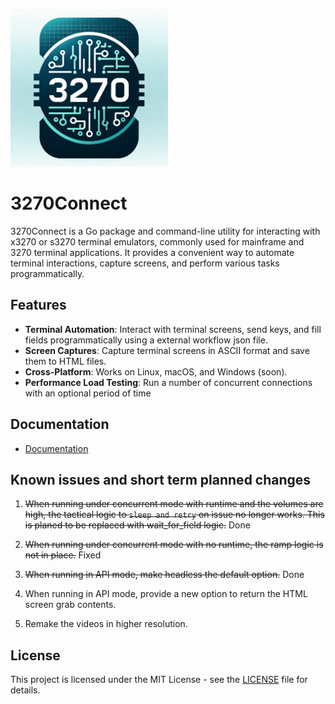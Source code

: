 <img
  src="docs/logo.png"
  alt="3270Connect logo"
  title="3270Connect logo"
  style="display: inline-block; margin: 0 auto; max-width: 50%">

# 3270Connect

3270Connect is a Go package and command-line utility for interacting with x3270 or s3270 terminal emulators, commonly used for mainframe and 3270 terminal applications. It provides a convenient way to automate terminal interactions, capture screens, and perform various tasks programmatically.

## Features

- **Terminal Automation**: Interact with terminal screens, send keys, and fill fields programmatically using a external workflow json file.
- **Screen Captures**: Capture terminal screens in ASCII format and save them to HTML files.
- **Cross-Platform**: Works on Linux, macOS, and Windows (soon).
- **Performance Load Testing**: Run a number of concurrent connections with an optional period of time 

## Documentation

- [ Documentation](https://3270.io)

## Known issues and short term planned changes

1. <s>When running under concurrent mode with runtime and the volumes are high, the tactical logic to `sleep and retry` on issue no longer works. This is planed to be replaced with wait_for_field logic.</s> Done

2. <s>When running under concurrent mode with no runtime, the ramp logic is not in place.</s> Fixed

3. <s>When running in API mode, make headless the default option.</s> Done

4. When running in API mode, provide a new option to return the HTML screen grab contents.

5. Remake the videos in higher resolution.

## License

This project is licensed under the MIT License - see the [LICENSE](LICENSE) file for details.
